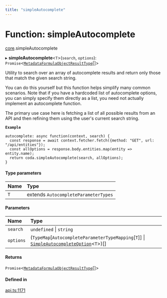 ```yaml
---
title: "simpleAutocomplete"
---
```

# Function: simpleAutocomplete

[core](../modules/core.md).simpleAutocomplete

▸ **simpleAutocomplete**<`T`\>(`search`, `options`): `Promise`<[`MetadataFormulaObjectResultType`](../interfaces/core.MetadataFormulaObjectResultType.md)[]\>

Utility to search over an array of autocomplete results and return only those that
match the given search string.

You can do this yourself but this function helps simplify many common scenarios.
Note that if you have a hardcoded list of autocomplete options, you can simply specify
them directly as a list, you need not actually implement an autocomplete function.

The primary use case here is fetching a list of all possible results from an API
and then refining them using the user's current search string.

**`Example`**

```
autocomplete: async function(context, search) {
  const response = await context.fetcher.fetch({method: "GET", url: "/api/entities"});
  const allOptions = response.body.entities.map(entity => entity.name);
  return coda.simpleAutocomplete(search, allOptions);
}
```

#### Type parameters

| Name | Type |
| :------ | :------ |
| `T` | extends `AutocompleteParameterTypes` |

#### Parameters

| Name | Type |
| :------ | :------ |
| `search` | `undefined` \| `string` |
| `options` | (`TypeMap`[`AutocompleteParameterTypeMapping`[`T`]] \| [`SimpleAutocompleteOption`](../interfaces/core.SimpleAutocompleteOption.md)<`T`\>)[] |

#### Returns

`Promise`<[`MetadataFormulaObjectResultType`](../interfaces/core.MetadataFormulaObjectResultType.md)[]\>

#### Defined in

[api.ts:1171](https://github.com/coda/packs-sdk/blob/main/api.ts#L1171)
